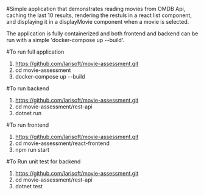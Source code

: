 #Simple application that demonstrates reading movies from OMDB Api, caching the last 10 results, rendering the restuls in a react list component, and displaying it in a displayMovie component when a movie is selected.

The application is fully containerized and both frontend and backend can be run with a simple 'docker-compose up --build'.

#To run full application 
1. https://github.com/larisoft/movie-assessment.git
2. cd movie-assessment
3. docker-compose up --build 


#To run backend
1. https://github.com/larisoft/movie-assessment.git
2. cd movie-assessment/rest-api
3. dotnet run

#To run frontend
1. https://github.com/larisoft/movie-assessment.git
2. cd movie-assessment/react-frontend
3. npm run start 

#To Run unit test for backend 
1. https://github.com/larisoft/movie-assessment.git
2. cd movie-assessment/rest-api
3. dotnet test